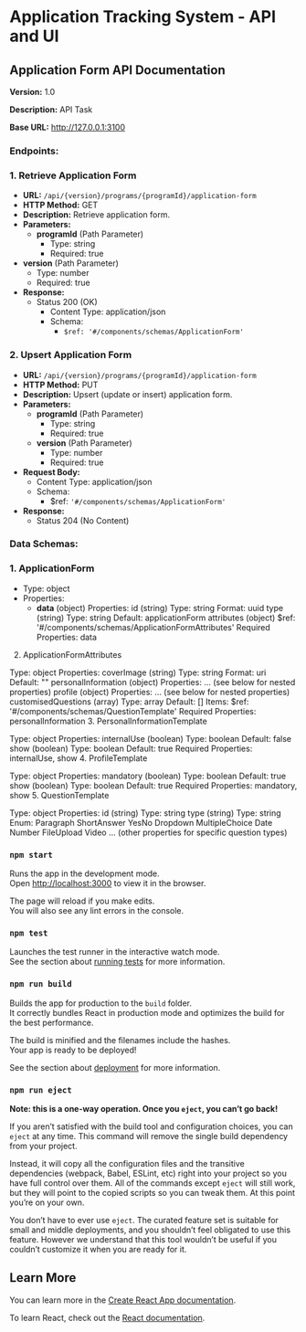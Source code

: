 # Application Tracking System - API and UI

## Application Form API Documentation

**Version:** 1.0

**Description:** API Task

**Base URL:** http://127.0.0.1:3100

### Endpoints:

### 1. Retrieve Application Form

* **URL:** `/api/{version}/programs/{programId}/application-form`
* **HTTP Method:** GET
* **Description:** Retrieve application form.
* **Parameters:**
  * **programId** (Path Parameter)
    * Type: string
    * Required: true
* **version** (Path Parameter)
  * Type: number
  * Required: true
* **Response:**
  * Status 200 (OK)
    * Content Type: application/json
    * Schema:
      * `$ref: '#/components/schemas/ApplicationForm'`
        
### 2. Upsert Application Form

* **URL:** `/api/{version}/programs/{programId}/application-form`
* **HTTP Method:** PUT
* **Description:** Upsert (update or insert) application form.
* **Parameters:**
  * **programId** (Path Parameter)
    * Type: string
    * Required: true
  * **version** (Path Parameter)
    * Type: number
    * Required: true
* **Request Body:**
  * Content Type: application/json
  * Schema:
    * $ref: `'#/components/schemas/ApplicationForm'`
* **Response:**
  * Status 204 (No Content)
 
### Data Schemas:

### 1. ApplicationForm

* Type: object
* Properties:
  * ****data**** (object)
Properties:
id (string)
Type: string
Format: uuid
type (string)
Type: string
Default: applicationForm
attributes (object)
$ref: '#/components/schemas/ApplicationFormAttributes'
Required Properties: data
2. ApplicationFormAttributes

Type: object
Properties:
coverImage (string)
Type: string
Format: uri
Default: ""
personalInformation (object)
Properties:
... (see below for nested properties)
profile (object)
Properties:
... (see below for nested properties)
customisedQuestions (array)
Type: array
Default: []
Items:
$ref: '#/components/schemas/QuestionTemplate'
Required Properties: personalInformation
3. PersonalInformationTemplate

Type: object
Properties:
internalUse (boolean)
Type: boolean
Default: false
show (boolean)
Type: boolean
Default: true
Required Properties: internalUse, show
4. ProfileTemplate

Type: object
Properties:
mandatory (boolean)
Type: boolean
Default: true
show (boolean)
Type: boolean
Default: true
Required Properties: mandatory, show
5. QuestionTemplate

Type: object
Properties:
id (string)
Type: string
type (string)
Type: string
Enum:
Paragraph
ShortAnswer
YesNo
Dropdown
MultipleChoice
Date
Number
FileUpload
Video
... (other properties for specific question types)



### `npm start`

Runs the app in the development mode.\
Open [http://localhost:3000](http://localhost:3000) to view it in the browser.

The page will reload if you make edits.\
You will also see any lint errors in the console.

### `npm test`

Launches the test runner in the interactive watch mode.\
See the section about [running tests](https://facebook.github.io/create-react-app/docs/running-tests) for more information.

### `npm run build`

Builds the app for production to the `build` folder.\
It correctly bundles React in production mode and optimizes the build for the best performance.

The build is minified and the filenames include the hashes.\
Your app is ready to be deployed!

See the section about [deployment](https://facebook.github.io/create-react-app/docs/deployment) for more information.

### `npm run eject`

**Note: this is a one-way operation. Once you `eject`, you can’t go back!**

If you aren’t satisfied with the build tool and configuration choices, you can `eject` at any time. This command will remove the single build dependency from your project.

Instead, it will copy all the configuration files and the transitive dependencies (webpack, Babel, ESLint, etc) right into your project so you have full control over them. All of the commands except `eject` will still work, but they will point to the copied scripts so you can tweak them. At this point you’re on your own.

You don’t have to ever use `eject`. The curated feature set is suitable for small and middle deployments, and you shouldn’t feel obligated to use this feature. However we understand that this tool wouldn’t be useful if you couldn’t customize it when you are ready for it.

## Learn More

You can learn more in the [Create React App documentation](https://facebook.github.io/create-react-app/docs/getting-started).

To learn React, check out the [React documentation](https://reactjs.org/).
